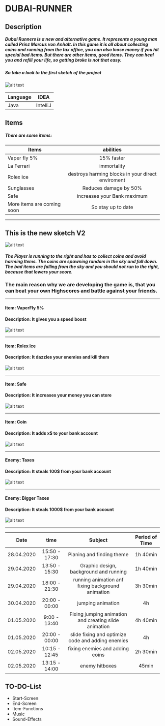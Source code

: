 # DUBAI-RUNNER

## Description

##### Dubai Runners is a new and alternative game. It represents a young man called *Prinz Marcus von Anhalt*. In this game it is all about collecting coins and running from the tax office, you can also loose money if you hit special bad items. But there are other items, good items. They can heal you and refill your life, so getting broke is not that easy.

##### So take a look to the first sketch of the project
![alt text][logo]

[logo]: https://raw.githubusercontent.com/reini-java/Dubai-Runner/master/skizze1.jpg "very minimal sketch"

| Language        |       IDEA           |
| ------------- |:----------------:|
| Java    | IntelliJ    |

## Items
##### There are some items:
| Items        |       abilities           |
| ------------- |:----------------:|
| Vaper fly 5%    | 15% faster    |
| La Ferrari      | immortality         |
| Rolex ice    |  destroys harming blocks in your direct enviroment    |
| Sunglasses               |   Reduces damage by 50%                  |
|  Safe                    | 	 increases your  Bank maximum |
| More items are coming soon           | So stay up to date |

---
## This is the new sketch V2

![alt text][logo2]

[logo2]: https://raw.githubusercontent.com/reini-java/Dubai-Runner/master/skizze2.jpg "sketch v2"

##### The Player is running to the right and has to collect coins and avoid harming Items. The coins are spawning random in the sky and fall down. The bad items are falling from the sky and you should not run to the right, because that lowers your score.


### The main reason why we are developing the game is, that you can beat your own Highscores and battle against your friends.

***


#### Item: VaperFly 5%
#### Description: It gives you a speed boost
![alt text][item1]

[item1]: https://raw.githubusercontent.com/reini-java/Dubai-Runner/master/dubaiRunnerGame/rsc/items/speedBoost.png "VaperFly 5%"
***
#### Item: Rolex Ice
#### Description: It dazzles your enemies and kill them
![alt text][item2]

[item2]: https://raw.githubusercontent.com/reini-java/Dubai-Runner/master/dubaiRunnerGame/rsc/items/clearEnemies.png "Rolex Ice"
***

#### Item: Safe
#### Description: It increases your money you can store
![alt text][item3]

[item3]: https://raw.githubusercontent.com/reini-java/Dubai-Runner/master/dubaiRunnerGame/rsc/items/doubleMoney.png "Ssafe"
***

#### Item: Coin
#### Description: It adds x$ to your bank account
![alt text][item4]

[item4]:https://raw.githubusercontent.com/reini-java/Dubai-Runner/master/dubaiRunnerGame/rsc/coin.png "Coin"
***


#### Enemy: Taxes
#### Description: It steals 100$ from your bank account
![alt text][item5]

[item5]:https://raw.githubusercontent.com/reini-java/Dubai-Runner/master/dubaiRunnerGame/rsc/gegner1.png "Taxes"
***


#### Enemy: Bigger Taxes
#### Description: It steals 1000$ from your bank account
![alt text][item6]

[item6]:https://raw.githubusercontent.com/reini-java/Dubai-Runner/master/dubaiRunnerGame/rsc/gegner2.png "Big Taxes"
***




| Date        |       time           | Subject               |   Period of Time         |
| ------------- |:----------------:|:-----------------------:|:-------------------:|
| 28.04.2020   |  15:50 - 17:30   | Planing and finding theme|   1h 40min
| 29.04.2020 |    13:50 -   15:30| Graphic design, background and running | 1h 40min|
| 29.04.2020 |    18:00 -   21:30| running animation anf fixing background animation| 3h 30min|
| 30.04.2020 |    20:00 - 00:00 |jumping animation| 4h|
| 01.05.2020 |    9:00 -  13:40|Fixing jumping animation and creating slide animation|4h 40min    |
| 01.05.2020 |    20:00 - 00:00 |slide fixing and optimize code and adding enemies |4h|
| 02.05.2020 |    10:15 - 12:45 |fixing enemies and adding coins | 2h 30min|
| 02.05.2020 |   13:15 -  14:00|enemy hitboxes |45min|

## TO-DO-List
* Start-Screen
* End-Screen
* Item-Functions
* Music
* Sound-Effects

